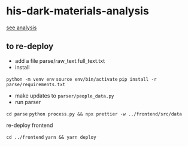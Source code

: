 # his-dark-materials-analysis

[see analysis](https://tracykm.github.io/his-dark-materials-analysis/)

## to re-deploy

- add a file parse/raw_text.full_text.txt
- install

`python -m venv env`
`source env/bin/activate`
`pip install -r parse/requirements.txt`

- make updates to `parser/people_data.py`
- run parser

`cd parse`
`python process.py && npx prettier -w ../frontend/src/data`

re-deploy frontend

`cd ../frontend`
`yarn && yarn deploy`
